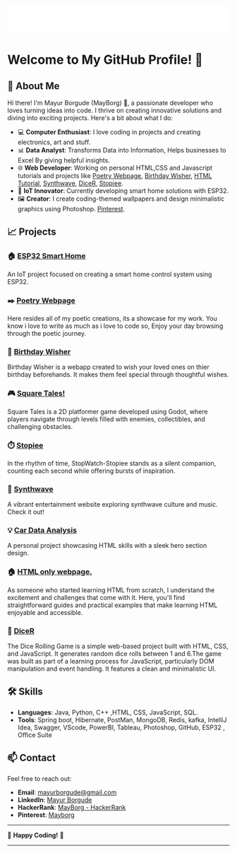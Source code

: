 
<img src="./Mayur Borgude.svg">

# Welcome to My GitHub Profile! 🌟


## 👋 About Me

Hi there! I'm Mayur Borgude (MayBorg) 👋, a passionate developer who loves turning ideas into code. I thrive on creating innovative solutions and diving into exciting projects. Here's a bit about what I do:

- 💻 **Computer Enthusiast**: I love coding in projects and creating electronics, art and stuff.
- 📊 **Data Analyst**: Transforms Data into Information, Helps businesses to Excel By giving helpful insights.
- 🌐 **Web Developer**: Working on personal HTML,CSS and Javascript tutorials and projects like [Poetry Webpage](https://mayborg121.github.io/poems/), [Birthday Wisher](https://mayborg121.github.io/hb/), [HTML Tutorial](https://mayborg121.github.io/xs/), [Synthwave](https://mayborg121.github.io/Synthwave/), [DiceR](https://mayborg121.github.io/dicer/), [Stopiee](https://mayborg121.github.io/StopWatch-Stopiee/).
- 🔧 **IoT Innovator**: Currently developing smart home solutions with ESP32.
- 🖼️ **Creator**: I create coding-themed wallpapers and design minimalistic graphics using Photoshop. [Pinterest](https://in.pinterest.com/Mayb0rg/).

## 📈 Projects

### 🏠 [ESP32 Smart Home](https://github.com/Mayborg121/smartHome)
An IoT project focused on creating a smart home control system using ESP32.

### ✒️ [Poetry Webpage](https://mayborg121.github.io/poems/)
Here resides all of my poetic creations, its a showcase for my work. You know i love to write as much as i love to code so, Enjoy your day browsing through the poetic journey.


### 🥳 [Birthday Wisher](https://mayborg121.github.io/hb/)
Birthday Wisher is a webapp created to wish your loved ones on thier birthday beforehands. It makes them feel special through thoughtful wishes.

### 🎮 [Square Tales!](https://github.com/Mayborg121/Square-Tales-Godot-Game-)
Square Tales is a 2D platformer game developed using Godot, where players navigate through levels filled with enemies, collectibles, and challenging obstacles.

### ⏱️ [Stopiee](https://mayborg121.github.io/StopWatch-Stopiee/)
In the rhythm of time, StopWatch-Stopiee stands as a silent companion, counting each second while offering bursts of inspiration.

### 🎨 [Synthwave](https://mayborg121.github.io/Synthwave/)
A vibrant entertainment website exploring synthwave culture and music. Check it out!

### 💡 [Car Data Analysis](https://github.com/Mayborg121/Car_DataAnalysis_Dashboard)
A personal project showcasing HTML skills with a sleek hero section design.

### 🏠 [HTML only webpage.](https://mayborg121.github.io/xs/)
As someone who started learning HTML from scratch, I understand the excitement and challenges that come with it. Here, you'll find straightforward guides and practical examples that make learning HTML enjoyable and accessible.

### 🎲 [DiceR](https://mayborg121.github.io/dicer/)
The Dice Rolling Game is a simple web-based project built with HTML, CSS, and JavaScript. It generates random dice rolls between 1 and 6.The game was built as part of a learning process for JavaScript, particularly DOM manipulation and event handling. It features a clean and minimalistic UI.



## 🛠️ Skills

- **Languages**: Java, Python, C++ ,HTML, CSS, JavaScript, SQL.
- **Tools**: Spring boot, Hibernate, PostMan, MongoDB, Redis, kafka, IntelliJ Idea, Swagger, VScode, PowerBI, Tableau, Photoshop, GitHub, ESP32 , Office Suite

## 📫 Contact

Feel free to reach out:

- **Email**: [mayurborgude@gmail.com](mailto:mayurborgude@gmail.com)
- **LinkedIn**: [Mayur Borgude](https://www.linkedin.com/in/mayb0rg/)
- **HackerRank**: [MayBorg - HackerRank](https://www.hackerrank.com/Mayborg)
- **Pinterest**: [Mayborg](https://in.pinterest.com/Mayb0rg/)

---

🌟 **Happy Coding!** 🌟

---

<!---
Mayborg121/Mayborg121 is a ✨ special ✨ repository because its `README.md` (this file) appears on your GitHub profile.
You can click the Preview link to take a look at your changes.
--->
